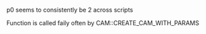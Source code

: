 p0 seems to consistently be 2 across scripts

Function is called faily often by CAM::CREATE_CAM_WITH_PARAMS
